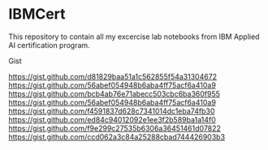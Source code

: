 # IBMCert

This repository to contain all my excercise lab notebooks from IBM Applied AI certification program.


Gist

https://gist.github.com/d81829baa51a1c562855f54a31304672
https://gist.github.com/56abef054948b6aba4ff75acf6a410a9
https://gist.github.com/bcb4ab76e71abecc503cbc6ba360f955
https://gist.github.com/56abef054948b6aba4ff75acf6a410a9
https://gist.github.com/f4591837d628c7341014dc1eba74fb30
https://gist.github.com/ed84c94012092e1ee3f2b589ba1a14f0
https://gist.github.com/f9e299c27535b6306a36451461d07822
https://gist.github.com/ccd062a3c84a25288cbad744426903b3







